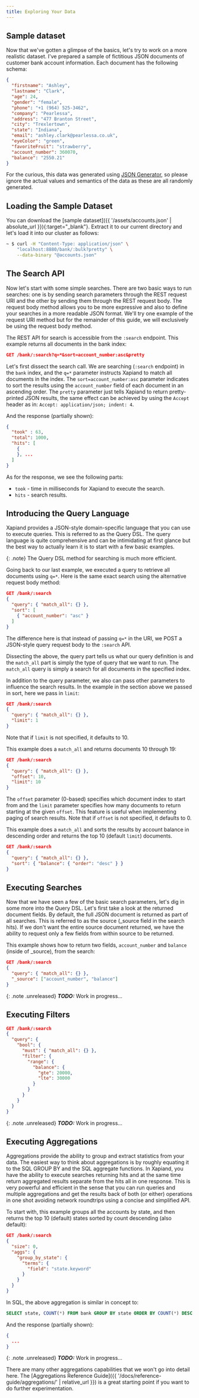 ```yaml
---
title: Exploring Your Data
---
```


## Sample dataset

Now that we've gotten a glimpse of the basics, let's try to work on a more
realistic dataset. I've prepared a sample of fictitious JSON documents of
customer bank account information. Each document has the following schema:

```json
{
  "firstname": "Ashley",
  "lastname": "Clark",
  "age": 24,
  "gender": "female",
  "phone": "+1 (964) 525-3462",
  "company": "Pearlessa",
  "address": "477 Branton Street",
  "city": "Trexlertown",
  "state": "Indiana",
  "email": "ashley.clark@pearlessa.co.uk",
  "eyeColor": "green",
  "favoriteFruit": "strawberry",
  "account_number": 360070,
  "balance": "2550.21"
}
```

For the curious, this data was generated using [JSON Generator](www.json-generator.com),
so please ignore the actual values and semantics of the data as these are all
randomly generated.


## Loading the Sample Dataset

You can download the [sample dataset]({{ '/assets/accounts.json' | absolute_url }}){:target="_blank"}. Extract it to
our current directory and let's load it into our cluster as follows:

```sh
~ $ curl -H "Content-Type: application/json" \
    "localhost:8880/bank/:bulk?pretty" \
    --data-binary "@accounts.json"
```


## The Search API

Now let's start with some simple searches. There are two basic ways to run
searches: one is by sending search parameters through the REST request URI and
the other by sending them through the REST request body. The request body
method allows you to be more expressive and also to define your searches in a
more readable JSON format. We'll try one example of the request URI method but
for the remainder of this guide, we will exclusively be using the request body
method.

The REST API for search is accessible from the `:search` endpoint. This example
returns all documents in the bank index:

```json
GET /bank/:search?q=*&sort=account_number:asc&pretty
```

Let's first dissect the search call. We are searching (`:search` endpoint) in
the `bank` index, and the `q=*` parameter instructs Xapiand to match all
documents in the index. The `sort=account_number:asc` parameter indicates to
sort the results using the `account_number` field of each document in an
ascending order. The `pretty` parameter just tells Xapiand to return
pretty-printed JSON results, the same effect can be achieved by using the
`Accept` header as in: `Accept: application/json; indent: 4`.

And the response (partially shown):

```json
{
  "took" : 63,
  "total": 1000,
  "hits": [
    {
    }, ...
  ]
}
```

As for the response, we see the following parts:

* `took` - time in milliseconds for Xapiand to execute the search.
* `hits` - search results.

## Introducing the Query Language

Xapiand provides a JSON-style domain-specific language that you can use to
execute queries. This is referred to as the Query DSL. The query language is
quite comprehensive and can be intimidating at first glance but the best way to
actually learn it is to start with a few basic examples.

{: .note}
The Query DSL method for searching is much more efficient.

Going back to our last example, we executed a query to retrieve all documents
using `q=*`. Here is the same exact search using the alternative request body
method:

```json
GET /bank/:search
{
  "query": { "match_all": {} },
  "sort": [
    { "account_number": "asc" }
  ]
}
```

The difference here is that instead of passing `q=*` in the URI, we POST a
JSON-style query request body to the `:search` API.

Dissecting the above, the query part tells us what our query definition is and
the `match_all` part is simply the type of query that we want to run. The
`match_all` query is simply a search for all documents in the specified index.

In addition to the query parameter, we also can pass other parameters to
influence the search results. In the example in the section above we passed in
sort, here we pass in `limit`:

```json
GET /bank/:search
{
  "query": { "match_all": {} },
  "limit": 1
}
```

Note that if `limit` is not specified, it defaults to 10.

This example does a `match_all` and returns documents 10 through 19:

```json
GET /bank/:search
{
  "query": { "match_all": {} },
  "offset": 10,
  "limit": 10
}
```

The `offset` parameter (0-based) specifies which document index to start from
and the `limit` parameter specifies how many documents to return starting at the
given `offset`. This feature is useful when implementing paging of search
results. Note that if `offset` is not specified, it defaults to 0.

This example does a `match_all` and sorts the results by account balance in
descending order and returns the top 10 (default `limit`) documents.

```json
GET /bank/:search
{
  "query": { "match_all": {} },
  "sort": { "balance": { "order": "desc" } }
}
```


## Executing Searches

Now that we have seen a few of the basic search parameters, let's dig in some
more into the Query DSL. Let's first take a look at the returned document
fields. By default, the full JSON document is returned as part of all searches.
This is referred to as the source (_source field in the search hits). If we
don't want the entire source document returned, we have the ability to request
only a few fields from within source to be returned.

This example shows how to return two fields, `account_number` and `balance`
(inside of _source), from the search:

```json
GET /bank/:search
{
  "query": { "match_all": {} },
  "_source": ["account_number", "balance"]
}
```

{: .note .unreleased}
**_TODO:_** Work in progress...

## Executing Filters

```json
GET /bank/:search
{
  "query": {
    "bool": {
      "must": { "match_all": {} },
      "filter": {
        "range": {
          "balance": {
            "gte": 20000,
            "lte": 30000
          }
        }
      }
    }
  }
}
```

{: .note .unreleased}
**_TODO:_** Work in progress...

## Executing Aggregations

Aggregations provide the ability to group and extract statistics from your data.
The easiest way to think about aggregations is by roughly equating it to the
SQL GROUP BY and the SQL aggregate functions. In Xapiand, you have the ability
to execute searches returning hits and at the same time return aggregated
results separate from the hits all in one response. This is very powerful and
efficient in the sense that you can run queries and multiple aggregations and
get the results back of both (or either) operations in one shot avoiding network
roundtrips using a concise and simplified API.

To start with, this example groups all the accounts by state, and then returns
the top 10 (default) states sorted by count descending (also default):

```json
GET /bank/:search
{
  "size": 0,
  "aggs": {
    "group_by_state": {
      "terms": {
        "field": "state.keyword"
      }
    }
  }
}
```

In SQL, the above aggregation is similar in concept to:

```sql
SELECT state, COUNT(*) FROM bank GROUP BY state ORDER BY COUNT(*) DESC
```

And the response (partially shown):

```json
{
  ...
}
```


{: .note .unreleased}
**_TODO:_** Work in progress...

There are many other aggregations capabilities that we won't go into detail
here. The [Aggregations Reference Guide]({{ '/docs/reference-guide/aggregations/' | relative_url }}) is a great
starting point if you want to do further experimentation.
